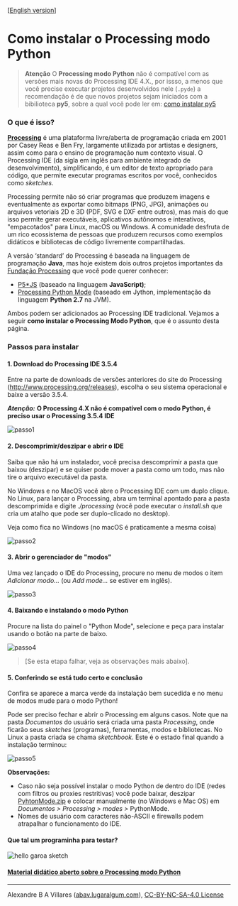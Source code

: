 [[English version](index-EN.md)]

# Como instalar o Processing modo Python


> **Atenção**
> O **Processing modo Python** não é compatível com as versões mais novas do Processing IDE 4.X., por issso,
> a menos que você precise executar projetos desenvolvidos nele (`.pyde`) a recomendação é de que novos projetos
> sejam iniciados com a bibilioteca **py5**, sobre a qual você pode ler em: [como instalar py5](https://abav.lugaralgum.com/como-instalar-py5/index.html)

### O que é isso?

[**Processing**](http://processing.org) é uma plataforma livre/aberta de programação criada em 2001 por Casey Reas e Ben Fry, largamente utilizada por artistas e designers, assim como para o ensino de programação num contexto visual. O Processing IDE (da sigla em inglês para ambiente integrado de desenvolvimento), simplificando, é um editor de texto apropriado para código, que permite executar programas escritos por você, conhecidos como *sketches*.

Processing permite não só criar programas que produzem imagens e eventualmente as exportar como bitmaps (PNG, JPG), animações ou arquivos vetoriais 2D e 3D (PDF, SVG e DXF entre outros), mas mais do que isso permite gerar executáveis, aplicativos autônomos e interativos, "empacotados" para Linux, macOS ou Windows. A comunidade desfruta de um rico ecossistema de pessoas que produzem recursos como exemplos didáticos e bibliotecas de código livremente compartilhadas.

A versão ‘standard’ do Processing é baseada na linguagem de programação **Java**, mas hoje existem dois outros projetos importantes da [Fundação Processing](https://processing.org) que você pode querer conhecer:

- [P5\*JS](https://p5js.org/) (baseado na linguagem **JavaScript)**;
- [Processing Python Mode](https://py.processing.org/) (baseado em Jython, implementação da linguagem **Python 2.7** na JVM).

Ambos podem ser adicionados ao Processing IDE tradicional. Vejamos a seguir **como instalar o Processing Modo Python**, que é o assunto desta página.

### Passos para instalar

#### 1. Download do Processing IDE 3.5.4

Entre na parte de downloads de versões anteriores do site do Processing (<http://www.processing.org/releases>), escolha o seu sistema operacional e baixe a versão 3.5.4.

***Atenção:*** **O Processing 4.X não é compatível com o modo Python, é preciso usar o Processing 3.5.4 IDE**

![passo1](images/passo1.png)

#### 2. Descomprimir/deszipar e abrir o IDE

Saiba que não há um instalador, você precisa descomprimir a pasta que baixou (deszipar) e se quiser pode mover a pasta como um todo, mas não tire o arquivo executável da pasta.

No Windows e no MacOS você abre o Processing IDE com um duplo clique. No Linux, para lançar o Processing, abra um terminal apontado para a pasta descomprimida e digite *./processing* (você pode executar o *install.sh* que cria um atalho que pode ser duplo-clicado no desktop).

Veja como fica no Windows (no macOS é praticamente a mesma coisa)

![passo2](images/passo2.png)

#### 3. Abrir o gerenciador de "modos"

Uma vez lançado o IDE do Processing, procure no menu de modos o item *Adicionar modo…* (ou *Add mode…* se estiver em inglês). 

![passo3](images/passo3.png)

#### 4. Baixando e instalando o modo Python

Procure na lista do painel o "Python Mode", selecione e peça para instalar usando o botão na parte de baixo. 

![passo4](images/passo4.png)

> \[Se esta etapa falhar, veja as observações mais abaixo].

#### 5. Conferindo se está tudo certo e conclusão

Confira se aparece a marca verde da instalação bem sucedida e no menu de modos mude para o modo Python!

Pode ser preciso fechar e abrir o Processing em alguns casos. Note que na pasta *Documentos* do usuário será criada uma pasta *Processing*, onde ficarão seus *sketches* (programas), ferramentas, modos e bibliotecas. No Linux a pasta criada se chama *sketchbook*. Este é o estado final quando a instalação terminou:

![passo5](images/passo5.png)

**Observações:** 

- Caso não seja possível instalar o modo Python de dentro do IDE (redes com filtros ou proxies restritivas) você pode baixar, deszipar [PyhtonMode.zip](http://py.processing.org/3/PythonMode.zip) e colocar manualmente (no Windows e Mac OS) em *Documentos &gt; Processing &gt; modes &gt;* PythonMode.
- Nomes de usuário com caracteres não-ASCII e firewalls podem atrapalhar o funcionamento do IDE.

#### Que tal um programinha para testar?

![hello garoa sketch](images/hellogaroa.png)

#### [Material didático aberto sobre o Processing modo Python](https://abav.lugaralgum.com/material-aulas/)

----

Alexandre B A Villares ([abav.lugaralgum.com](https://abav.lugaralgum.com)), [CC-BY-NC-SA-4.0 License](https://creativecommons.org/licenses/by-nc-sa/4.0/)
